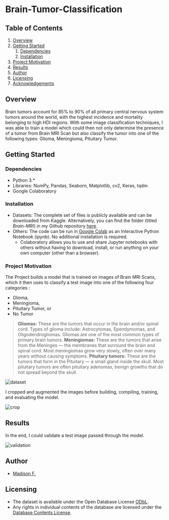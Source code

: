 # Brain-Tumor-Classification

## Table of Contents

1. [Overview](#overview)
2. [Getting Started](#getting-started)
    1. [Dependencies](#dependencies)
    2. [Installation](#installation)
3. [Project Motivation](#project-motivation)
4. [Results](#results)
3. [Author](#author)
4. [Licensing](#licensing)
5. [Acknowledgements](#ack)

## Overview <a name="overview"></a>
Brain tumors account for 85% to 90% of all primary central nervous system tumors around the world, with the highest incidence and mortality belonging to high HDI regions. With some image classification techniques, I was able to train a model which could then not only determine the presence of a tumor from Brain MRI Scan but also classify the tumor into one of the following types: Glioma, Meningioma, Pituitary Tumor.

## Getting Started <a name="getting-started"></a>

### Dependencies <a name="dependencies"></a>
* Python 3.*
* Libraries: NumPy, Pandas, Seaborn, Matplotlib, cv2, Keras, tqdm
* Google Colaboratory

### Installation <a name="installation"></a>

* Datasets: The complete set of files is publicly available and can be downloaded from Kaggle. Alternatively, you can find the folder (titled _Brain-MRI_) in my Github repository [here](https://github.com/nazianafis/Brain-Tumor-Classification/tree/main/Brain-MRI).
* Others: The code can be run in [Google Colab](https://colab.research.google.com/github/nazianafis/Brain-Tumor-Classification/blob/main/Brain_Tumor_Classify.ipynb) as an Interactive Python Notebook (ipynb). No additional installation is required.
    - Colaboratory allows you to use and share Jupyter notebooks with others without having to download, install, or run anything on your own computer (other than a browser).

### Project Motivation <a name="project-motivation"></a>

The Project builds a model that is trained on images of Brain MRI Scans, which it then uses to classify a test image into one of the following four categories : 

* Glioma,
* Meningioma,
* Pituitary Tumor, or
* No Tumor

> **Gliomas:** These are the tumors that occur in the brain and/or spinal cord. Types of glioma include: Astrocytomas, Ependymomas, and Oligodendrogliomas. Gliomas are one of the most common types of primary brain tumors. 
> **Meningiomas:** These are the tumors that arise from the Meninges — the membranes that surround the brain and spinal cord. Most meningiomas grow very slowly, often over many years without causing symptoms. 
> **Pituitary tumors:** These are the tumors that form in the Pituitary — a small gland inside the skull. Most pituitary tumors are often pituitary adenomas, benign growths that do not spread beyond the skull.

![dataset](https://github.com/nazianafis/Brain-Tumor-Classification/blob/main/screenshots/dataset.png)

I cropped and augmented the images before building, compiling, training, and evaluating the model.

![crop](https://github.com/nazianafis/Brain-Tumor-Classification/blob/main/screenshots/crop-img.png)

## Results<a name="results"></a>

In the end, I could validate a test image passed through the model.

![validation](https://github.com/nazianafis/Brain-Tumor-Classification/blob/main/screenshots/valid-img.png)

## Author<a name="author"></a>
* [Madison F.](https://github.com/madison-freeman)

## Licensing<a name="licensing"></a>

* The dataset is available under the Open Database License [ODbL](http://opendatacommons.org/licenses/odbl/1.0/).
* Any rights in individual contents of the database are licensed under the [Database Contents License](http://opendatacommons.org/licenses/dbcl/1.0/).

